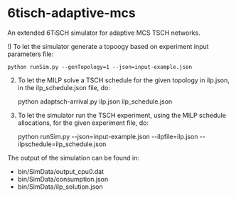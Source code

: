 # 6tisch-adaptive-mcs
An extended 6TiSCH simulator for adaptive MCS TSCH networks.

!) To let the simulator generate a topoogy based on experiment input parameters file:

    python runSim.py --genTopology=1 --json=input-example.json
    
2) To let the MILP solve a TSCH schedule for the given topology in ilp.json, in the ilp_schedule.json file, do:

    python adaptsch-arrival.py ilp.json ilp_schedule.json

3) To let the simulator run the TSCH experiment, using the MILP schedule allocations, for the given experiment file, do:

    python runSim.py --json=input-example.json --ilpfile=ilp.json --ilpschedule=ilp_schedule.json

The output of the simulation can be found in:
- bin/SimData/output_cpu0.dat
- bin/SimData/consumption.json
- bin/SimData/ilp_solution.json


